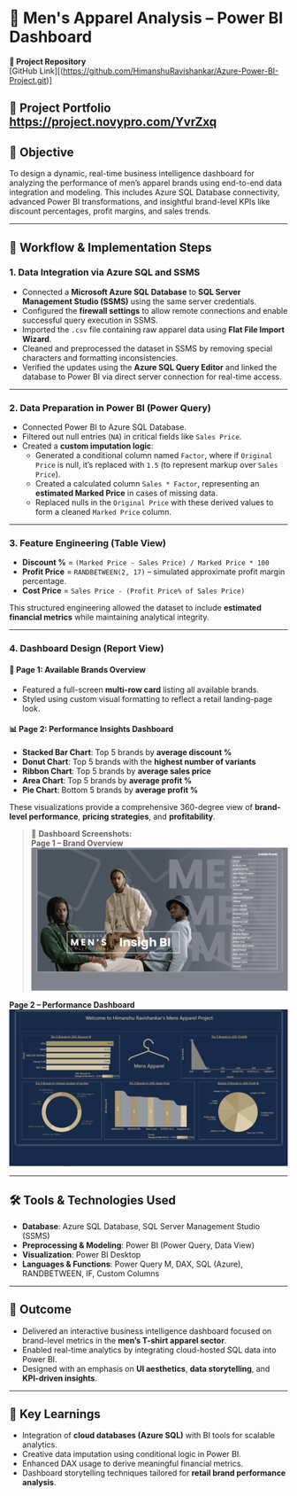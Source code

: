 
# 👕 Men's Apparel Analysis – Power BI Dashboard

**🔗 Project Repository**  
[GitHub Link][(https://github.com/HimanshuRavishankar/Azure-Power-BI-Project.git)]

**🔗 Project Portfolio** 
https://project.novypro.com/YvrZxq
---

## 🎯 Objective

To design a dynamic, real-time business intelligence dashboard for analyzing the performance of men’s apparel brands using end-to-end data integration and modeling. This includes Azure SQL Database connectivity, advanced Power BI transformations, and insightful brand-level KPIs like discount percentages, profit margins, and sales trends.

---

## 🔄 Workflow & Implementation Steps

### 1. **Data Integration via Azure SQL and SSMS**

- Connected a **Microsoft Azure SQL Database** to **SQL Server Management Studio (SSMS)** using the same server credentials.
- Configured the **firewall settings** to allow remote connections and enable successful query execution in SSMS.
- Imported the `.csv` file containing raw apparel data using **Flat File Import Wizard**.
- Cleaned and preprocessed the dataset in SSMS by removing special characters and formatting inconsistencies.
- Verified the updates using the **Azure SQL Query Editor** and linked the database to Power BI via direct server connection for real-time access.

---

### 2. **Data Preparation in Power BI (Power Query)**

- Connected Power BI to Azure SQL Database.
- Filtered out null entries (`NA`) in critical fields like `Sales Price`.
- Created a **custom imputation logic**:
  - Generated a conditional column named `Factor`, where if `Original Price` is null, it’s replaced with `1.5` (to represent markup over `Sales Price`).
  - Created a calculated column `Sales * Factor`, representing an **estimated Marked Price** in cases of missing data.
  - Replaced nulls in the `Original Price` with these derived values to form a cleaned `Marked Price` column.

---

### 3. **Feature Engineering (Table View)**

- **Discount %** = `(Marked Price - Sales Price) / Marked Price * 100`
- **Profit Price** = `RANDBETWEEN(2, 17)` – simulated approximate profit margin percentage.
- **Cost Price** = `Sales Price - (Profit Price% of Sales Price)`

This structured engineering allowed the dataset to include **estimated financial metrics** while maintaining analytical integrity.

---

### 4. **Dashboard Design (Report View)**

#### 🧾 Page 1: **Available Brands Overview**
- Featured a full-screen **multi-row card** listing all available brands.
- Styled using custom visual formatting to reflect a retail landing-page look.

#### 📊 Page 2: **Performance Insights Dashboard**
- **Stacked Bar Chart**: Top 5 brands by **average discount %**
- **Donut Chart**: Top 5 brands with the **highest number of variants**
- **Ribbon Chart**: Top 5 brands by **average sales price**
- **Area Chart**: Top 5 brands by **average profit %**
- **Pie Chart**: Bottom 5 brands by **average profit %**

These visualizations provide a comprehensive 360-degree view of **brand-level performance**, **pricing strategies**, and **profitability**.

> 📸 **Dashboard Screenshots:**  
**Page 1 – Brand Overview**  
![Report Page 1](Report%20Page%201.png)

**Page 2 – Performance Dashboard**  
![Report Page 2](Report%20Page%202.png)

---

## 🛠️ Tools & Technologies Used

- **Database**: Azure SQL Database, SQL Server Management Studio (SSMS)
- **Preprocessing & Modeling**: Power BI (Power Query, Data View)
- **Visualization**: Power BI Desktop
- **Languages & Functions**: Power Query M, DAX, SQL (Azure), RANDBETWEEN, IF, Custom Columns

---

## 🌟 Outcome

- Delivered an interactive business intelligence dashboard focused on brand-level metrics in the **men’s T-shirt apparel sector**.
- Enabled real-time analytics by integrating cloud-hosted SQL data into Power BI.
- Designed with an emphasis on **UI aesthetics**, **data storytelling**, and **KPI-driven insights**.

---

## 🧠 Key Learnings

- Integration of **cloud databases (Azure SQL)** with BI tools for scalable analytics.
- Creative data imputation using conditional logic in Power BI.
- Enhanced DAX usage to derive meaningful financial metrics.
- Dashboard storytelling techniques tailored for **retail brand performance analysis**.
